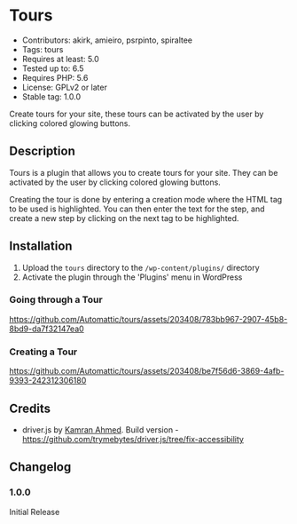# Tours

- Contributors: akirk, amieiro, psrpinto, spiraltee
- Tags: tours
- Requires at least: 5.0
- Tested up to: 6.5
- Requires PHP: 5.6
- License: GPLv2 or later
- Stable tag: 1.0.0

Create tours for your site, these tours can be activated by the user by clicking colored glowing buttons.

## Description

Tours is a plugin that allows you to create tours for your site. They can be activated by the user by clicking colored glowing buttons.

Creating the tour is done by entering a creation mode where the HTML tag to be used is highlighted. You can then enter the text for the step, and create a new step by clicking on the next tag to be highlighted.

## Installation

1. Upload the `tours` directory to the `/wp-content/plugins/` directory
1. Activate the plugin through the 'Plugins' menu in WordPress

### Going through a Tour



https://github.com/Automattic/tours/assets/203408/783bb967-2907-45b8-8bd9-da7f32147ea0



### Creating a Tour




https://github.com/Automattic/tours/assets/203408/be7f56d6-3869-4afb-9393-242312306180

## Credits

* driver.js by [Kamran Ahmed](https://github.com/kamranahmedse/driver.js). Build version - https://github.com/trymebytes/driver.js/tree/fix-accessibility


## Changelog

### 1.0.0
Initial Release
